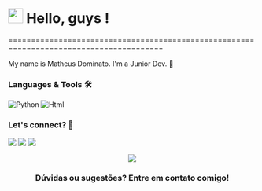 <h1><img src="https://i.pinimg.com/originals/f1/0d/cc/f10dccfc82f6f3aa7388b2177729bee7.gif" width="30"/> Hello, guys ! </h1>
========================================================================================

My name is Matheus Dominato. I'm a Junior Dev.  👻

### Languages & Tools 🛠  
![Python](https://img.shields.io/badge/-Python-05122A?style=flat&color=blue)&nbsp;![Html](https://img.shields.io/badge/-Html-05122A?style=flat&color=red)&nbsp;


### Let's connect? 🤝 
 
<a href="[https://www.youtube.com/channel/UCyBFm9jfldpcirVP_YFU9Pw](https://www.youtube.com/@MatheusDominato_)"><img src="https://img.shields.io/badge/YouTube-FF0000?style=for-the-badge&logo=youtube&logoColor=white"/></a>
<a href="https://www.instagram.com/mthdominato_fx/"><img src="https://img.shields.io/badge/Instagram-E4405F?style=for-the-badge&logo=instagram&logoColor=white"/></a>
<a href="mailto:dominatomatheus06@gmail.com"><img src="https://img.shields.io/badge/Gmail-D14836?style=for-the-badge&logo=gmail&logoColor=white"/></a>

<p align="center"><img src="https://media.tenor.com/2100NQHbjV8AAAAi/shadow.gif"/></p>  <h3 align="center">Dúvidas ou sugestões? Entre em contato comigo! </h3></p>
